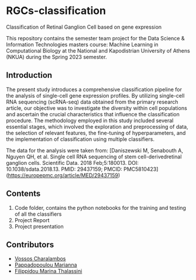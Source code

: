 # RGCs-classification

Classification of Retinal Ganglion Cell based on gene expression 

This repository contains the semester team project for the Data Science & Information Technologies masters course: Machine Learning in Computational Biology  at the National and Kapodistrian University of Athens (NKUA) during the Spring 2023 semester.
## Introduction
The present study introduces a comprehensive classification pipeline for the analysis of single-cell gene
expression profiles. By utilizing single-cell RNA sequencing (scRNA-seq) data obtained from the primary
research article, our objective was to investigate the diversity within cell populations and ascertain the
crucial characteristics that influence the classification procedure. The methodology employed in this study
included several essential stages, which involved the exploration and preprocessing of data, the selection
of relevant features, the fine-tuning of hyperparameters, and the implementation of classification using
multiple classifiers.

The data for the analysis were taken from:  [Daniszewski M, Senabouth A, Nguyen QH, et al. Single cell RNA sequencing of stem cell-derivedretinal ganglion cells. Scientific Data. 2018 Feb;5:180013. DOI: 10.1038/sdata.2018.13. PMID: 29437159;
PMCID: PMC5810423] (https://europepmc.org/article/MED/29437159)


## Contents
  1. Code folder, contains the python notebooks for the training and testing of all the classifiers
  2. Project Report
  3. Project presentation


## Contributors

- [Vossos Charalambos]()
- [Pappadopoulou Marianna](https://github.com)
- [Filippidou Marina Thalassini](https://github.com/mar-ina-thal)

  
